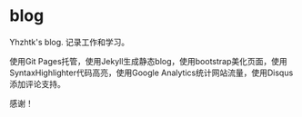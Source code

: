 blog
====

Yhzhtk's blog. 记录工作和学习。

使用Git Pages托管，使用Jekyll生成静态blog，使用bootstrap美化页面，使用SyntaxHighlighter代码高亮，使用Google Analytics统计网站流量，使用Disqus添加评论支持。

感谢！
